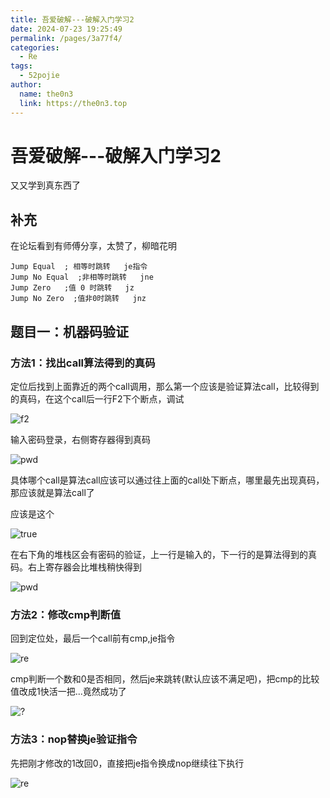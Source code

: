 ```yaml
---
title: 吾爱破解---破解入门学习2
date: 2024-07-23 19:25:49
permalink: /pages/3a77f4/
categories:
  - Re
tags:
  - 52pojie
author: 
  name: the0n3
  link: https://the0n3.top
---
```

# 吾爱破解---破解入门学习2

又又学到真东西了

## 补充

在论坛看到有师傅分享，太赞了，柳暗花明

```
Jump Equal  ; 相等时跳转   je指令
Jump No Equal  ;非相等时跳转   jne
Jump Zero   ;值 0 时跳转   jz
Jump No Zero  ;值非0时跳转   jnz
```

## 题目一：机器码验证

### 方法1：找出call算法得到的真码

定位后找到上面靠近的两个call调用，那么第一个应该是验证算法call，比较得到的真码，在这个call后一行F2下个断点，调试

![f2](https://the0n3.top/medias/rea/1.png)

输入密码登录，右侧寄存器得到真码

![pwd](https://the0n3.top/medias/rea/2.png)

具体哪个call是算法call应该可以通过往上面的call处下断点，哪里最先出现真码，那应该就是算法call了

应该是这个

![true](https://the0n3.top/medias/rea/3.png)

在右下角的堆栈区会有密码的验证，上一行是输入的，下一行的是算法得到的真码。右上寄存器会比堆栈稍快得到

![pwd](https://the0n3.top/medias/rea/8.png)

### 方法2：修改cmp判断值



回到定位处，最后一个call前有cmp,je指令

![re](https://the0n3.top/medias/rea/4.png)


cmp判断一个数和0是否相同，然后je来跳转(默认应该不满足吧)，把cmp的比较值改成1快活一把...竟然成功了


![?](https://the0n3.top/medias/rea/5.png)

### 方法3：nop替换je验证指令

先把刚才修改的1改回0，直接把je指令换成nop继续往下执行

![re](https://the0n3.top/medias/rea/6.png)
